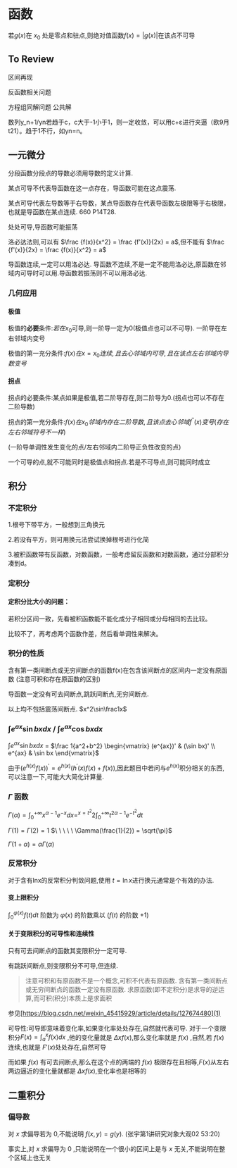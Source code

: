 # 函数

若$g(x)$在 $x_0$ 处是零点和驻点,则绝对值函数$f(x) = |g(x)|$在该点不可导

## To Review

区间再现

反函数相关问题

方程组同解问题 公共解

数列y_n+1/yn若趋于c，c大于-1小于1，则一定收敛，可以用c+ε进行夹逼（欧9月t21）。趋于1不行，如yn=n。

## 一元微分

分段函数分段点的导数必须用导数的定义计算.

某点可导不代表导函数在这一点存在，导函数可能在这点震荡.

某点可导代表左导数等于右导数，某点导函数存在代表导函数左极限等于右极限，也就是导函数在某点连续. 660 P14T28.

处处可导,导函数可能振荡

洛必达法则,可以有 $\frac {f(x)}{x^2} = \frac {f'(x)}{2x} = a$,但不能有 $\frac {f'(x)}{2x} = \frac {f(x)}{x^2} = a$

导函数连续,一定可以用洛必达. 导函数不连续,不是一定不能用洛必达,原函数在邻域内可导时可以用.导函数若振荡则不可以用洛必达.

### 几何应用

#### 极值

极值的**必要**条件:$若在x_0$可导,则一阶导一定为0(极值点也可以不可导). 一阶导在左右邻域内变号

极值的第一充分条件:$f(x)在x=x_0连续,且去心邻域内可导,且在该点左右邻域内导数变号$

#### 拐点

拐点的必要条件:某点如果是极值,若二阶导存在,则二阶导为0.(拐点也可以不存在二阶导数)

拐点的第一充分条件:$f(x)在x_0邻域内存在二阶导数,且该点去心邻域f^{''}(x)变号(存在左右邻域符号不一样)$

(一阶导单调性发生变化的点/左右邻域内二阶导正负性改变的点)

一个可导的点,就不可能同时是极值点和拐点.若是不可导点,则可能同时成立

## 积分

### 不定积分

1.根号下带平方，一般想到三角换元

2.若没有平方，则可用换元法尝试换掉根号进行化简

3.被积函数带有反函数，对数函数，一般考虑留反函数和对数函数，通过分部积分凑到d。

### 定积分

#### 定积分比大小的问题：

若积分区间一致，先看被积函数能不能化成分子相同或分母相同的去比较。

比较不了，再考虑两个函数作差，然后看单调性来解决。

### 积分的性质

含有第一类间断点或无穷间断点的函数f(x)在包含该间断点的区间内一定没有原函数 (注意可积和存在原函数的区别)

导函数一定没有可去间断点,跳跃间断点,无穷间断点.

以上均不包括震荡间断点. $x^2\sin\frac1x$

### $\int e^{ax}\sin bxdx$ / $\int e^{ax}\cos bxdx$ 

$\int e^{ax}\sin bx dx$ = $\frac 1{a^2+b^2}
\begin{vmatrix}
(e^{ax})' & (\sin bx)' \\
e^{ax} & \sin bx
\end{vmatrix}$

由于$(e^{h(x)}f(x))^{'} = e^{h(x)}(h^{'}(x)f(x)+f(x))$,因此题目中若问与$e^{h(x)}$积分相关的东西,可以注意一下,可能大大简化计算量.

### $\Gamma$ 函数

$\Gamma(\alpha) = \int_{0}^{+\infty} x^{\alpha-1}e^{-x}dx =^{x=t^2}2\int_{0}^{+\infty} t^{2\alpha-1}e^{-t^2}dt$

$\Gamma(1) = \Gamma(2) = 1$ $\ \ \ \ \ \Gamma(\frac{1}{2}) = \sqrt{\pi}$

$\Gamma(1+\alpha) = \alpha\Gamma(\alpha)$

### 反常积分

对于含有lnx的反常积分判敛问题,使用 $t=\ln x$进行换元通常是个有效的办法.

#### 变上限积分

$\int_{0}^{\varphi(x)} f(t) dt$ 阶数为 $\varphi(x)$ 的阶数乘以 $(f(t)$ 的阶数 $+1)$

#### 关于变限积分的可导性和连续性

只有可去间断点的函数其变限积分一定可导.

有跳跃间断点,则变限积分不可导,但连续.

> 注意可积和有原函数不是一个概念,可积不代表有原函数.
> 含有第一类间断点或无穷间断点的函数一定没有原函数.
> 求原函数(即不定积分)是求导的逆运算,而可积(积分)本质上是求面积

参见[https://blog.csdn.net/weixin_45415929/article/details/127674480](1)

可导性:可导即意味着变化率,如果变化率处处存在,自然就代表可导.
对于一个变限积分$F(x)=\int_a^xf(x)dx$ ,他的变化量就是 $\Delta xf(x)$,那么变化率就是 $f(x)$ ,自然,若 $f(x)$ 连续,也就是 $F'(x)$处处存在,自然可导

而如果 $f(x)$ 有可去间断点,那么在这个点的两端的 $f(x)$ 极限存在且相等,$F(x)$从左右两边逼近的变化量就都是 $\Delta xf(x)$,变化率也是相等的

## 二重积分

### 偏导数

对 $x$ 求偏导若为 $0$,不能说明 $f(x,y) = g(y)$.  (张宇第1讲研究对象大观02 53:20)

事实上,对 $x$ 求偏导为 $0$ ,只能说明在一个很小的区间上是与 $x$ 无关,不能说明在整个区域上也无关
